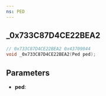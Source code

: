 ```yaml
---
ns: PED
---
```

## _0x733C87D4CE22BEA2

```c
// 0x733C87D4CE22BEA2 0x43709044
void _0x733C87D4CE22BEA2(Ped ped);
```


## Parameters
* **ped**: 

